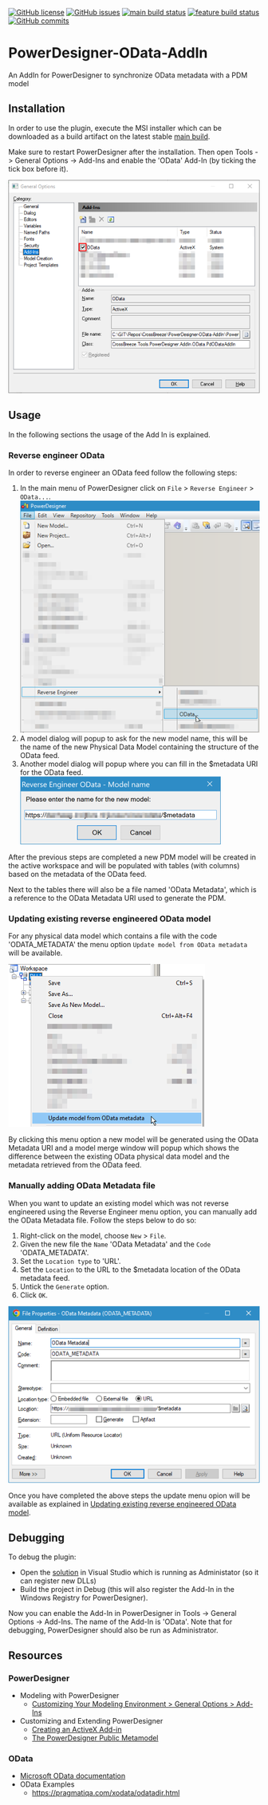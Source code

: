 [![GitHub license](https://img.shields.io/github/license/CrossBreezeNL/PowerDesigner-OData-AddIn)](https://github.com/CrossBreezeNL/PowerDesigner-OData-AddIn/blob/main/LICENSE)
[![GitHub issues](https://img.shields.io/github/issues/CrossBreezeNL/PowerDesigner-OData-AddIn)](https://github.com/CrossBreezeNL/PowerDesigner-OData-AddIn/issues)
[![main build status](https://github.com/CrossBreezeNL/PowerDesigner-OData-AddIn/actions/workflows/main.yml/badge.svg)](https://github.com/CrossBreezeNL/PowerDesigner-OData-AddIn/actions/workflows/main.yml)
[![feature build status](https://github.com/CrossBreezeNL/PowerDesigner-OData-AddIn/actions/workflows/feature.yml/badge.svg)](https://github.com/CrossBreezeNL/PowerDesigner-OData-AddIn/actions/workflows/feature.yml)
[![GitHub commits](https://img.shields.io/github/commit-activity/m/CrossBreezeNL/PowerDesigner-OData-AddIn)](https://github.com/CrossBreezeNL/PowerDesigner-OData-AddIn/graphs/commit-activity)

# PowerDesigner-OData-AddIn
An AddIn for PowerDesigner to synchronize OData metadata with a PDM model

## Installation
In order to use the plugin, execute the MSI installer which can be downloaded as a build artifact on the latest stable [main build](https://github.com/CrossBreezeNL/PowerDesigner-OData-AddIn/actions/workflows/main.yml).

Make sure to restart PowerDesigner after the installation. Then open Tools -> General Options -> Add-Ins and enable the 'OData' Add-In (by ticking the tick box before it).

![General options - Add-In](./screenshots/general-options-addins.png)

## Usage
In the following sections the usage of the Add In is explained.
### Reverse engineer OData
In order to reverse engineer an OData feed follow the following steps:
1. In the main menu of PowerDesigner click on `File` > `Reverse Engineer` > `OData...`.
   ![PowerDesigner Reverse Engineer OData](./screenshots/file-reverse-engineer-odata.png)
1. A model dialog will popup to ask for the new model name, this will be the name of the new Physical Data Model containing the structure of the OData feed.
1. Another model dialog will popup where you can fill in the $metadata URI for the OData feed.
   ![OData $metadata URI](./screenshots/model-dialog-metadata-uri.png)

After the previous steps are completed a new PDM model will be created in the active workspace and will be populated with tables (with columns) based on the metadata of the OData feed.

Next to the tables there will also be a file named 'OData Metadata', which is a reference to the OData Metadata URI used to generate the PDM.

### Updating existing reverse engineered OData model
For any physical data model which contains a file with the code 'ODATA_METADATA' the menu option `Update model from OData metadata` will be available.

![Model menu update model](./screenshots/model-menu-update-option.png)

By clicking this menu option a new model will be generated using the OData Metadata URI and a model merge window will popup which shows the difference between the existing OData physical data model and the metadata retrieved from the OData feed.

### Manually adding OData Metadata file
When you want to update an existing model which was not reverse engineered using the Reverse Engineer menu option, you can manually add the OData Metadata file. Follow the steps below to do so:
1. Right-click on the model, choose `New` > `File`.
1. Given the new file the `Name` 'OData Metadata' and the `Code` 'ODATA_METADATA'.
1. Set the `Location type` to 'URL'.
1. Set the `Location` to the URL to the $metadata location of the OData metadata feed.
1. Untick the `Generate` option.
1. Click `OK`.

![Model OData Metadata file](./screenshots/model-metadata-file-properties.png)

Once you have completed the above steps the update menu opion will be available as explained in [Updating existing reverse engineered OData model](#updating-existing-reverse-engineered-odata-model).

## Debugging
To debug the plugin:

- Open the [solution](./PowerDesigner_OData_AddIn.sln) in Visual Studio which is running as Administator (so it can register new DLLs)
- Build the project in Debug (this will also register the Add-In in the Windows Registry for PowerDesigner).

Now you can enable the Add-In in PowerDesigner in Tools -> General Options -> Add-Ins. The name of the Add-In is 'OData'. Note that for debugging, PowerDesigner should also be run as Administrator.

## Resources

### PowerDesigner
- Modeling with PowerDesigner
  - [Customizing Your Modeling Environment > General Options > Add-Ins](https://help.sap.com/docs/SAP_POWERDESIGNER/abd3434b4987485c92057ab9392aadbe/c7e194046e1b101492b38124129e7841.html?locale=en-US&version=16.6.10)
- Customizing and Extending PowerDesigner
  - [Creating an ActiveX Add-in](https://help.sap.com/docs/SAP_POWERDESIGNER/31c48596e34446a68956e0aa7e700a2e/c7d62f7d6e1b1014b6b5cd497c583efb.html?locale=en-US&version=16.6.10)
  - [The PowerDesigner Public Metamodel](https://help.sap.com/docs/SAP_POWERDESIGNER/31c48596e34446a68956e0aa7e700a2e/c7d0294d6e1b1014b766cb40bbc4f211.html?version=16.7.02&locale=en-US)

### OData
- [Microsoft OData documentation](https://learn.microsoft.com/nl-nl/odata/)
- OData Examples
  - https://pragmatiqa.com/xodata/odatadir.html